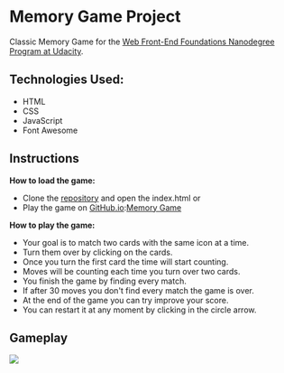 # Memory Game Project
Classic Memory Game for the [Web Front-End Foundations Nanodegree Program at Udacity](https://www.udacity.com).

## Technologies Used:
* HTML
* CSS
* JavaScript
* Font Awesome

## Instructions

**How to load the game:**
* Clone the [repository](https://github.com/rogeriosandim/memory-game-udacity-project) and open the index.html
or
* Play the game on [GitHub.io](https://pages.github.com/):[Memory Game](https://rogeriosandim.github.io/memory-game-udacity-project/)

**How to play the game:**
* Your goal is to match two cards with the same icon at a time.
* Turn them over by clicking on the cards.
* Once you turn the first card the time will start counting.
* Moves will be counting each time you turn over two cards.
* You finish the game by finding every match.
* If after 30 moves you don't find every match the game is over.
* At the end of the game you can try improve your score.
* You can restart it at any moment by clicking in the circle arrow.

## Gameplay
![](https://github.com/rogeriosandim/memory-game-udacity-project/blob/master/matching-game.gif)
